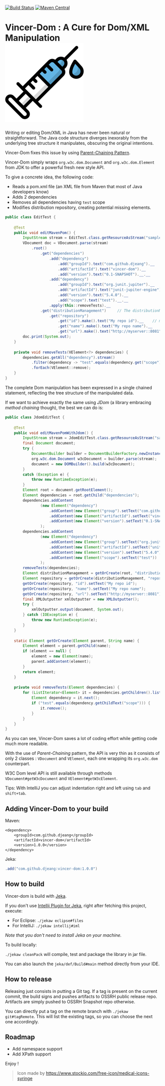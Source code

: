 [![Build Status](https://travis-ci.org/djeang/vincer-dom.svg?branch=master)](https://travis-ci.org/djeang/vincer-dom)
[![Maven Central](https://img.shields.io/maven-central/v/com.github.djeang/vincer-dom.svg?label=Maven%20Central)](https://search.maven.org/search?q=g:%22com.github.djeang%22%20AND%20a:%22vincer-dom%22) 

# Vincer-Dom : A Cure for Dom/XML Manipulation &nbsp; &nbsp; &nbsp; &nbsp; &nbsp; &nbsp;<img src="media/syringe.svg"/> 

Writing or editing Dom/XML in Java has never been natural or straightforward. 
The Java code structure diverges inexorably from the underlying tree structure it manipulates, obscuring the original intentions.

Vincer-Dom fixes this issue by using  [Parent-Chaining Pattern](https://github.com/djeang/parent-chaining/blob/master/readme.md).

Vincer-Dom simply wraps `org.w3c.dom.Document` and `org.w3c.dom.Element` from JDK to offer a powerful fresh new style API. 

To give a concrete idea, the following code:

* Reads a pom.xml file (an XML file from Maven that most of Java developers know)
* Adds 2 dependencies
* Removes all dependencies having `test` scope
* Modifies distribution repository, creating potential missing elements. 

```Java
public class EditTest {
    
    @Test
    public void editMavenPom() {
        InputStream stream = EditTest.class.getResourceAsStream("sample-pom.xml");
        VDocument doc = VDocument.parse(stream)
            .root()
                .get("dependencies")
                    .add("dependency")
                        .add("groupId").text("com.github.djeang").__
                        .add("artifactId").text("vincer-dom").__
                        .add("version").text("0.1-SNAPSHOT").__.__
                    .add("dependency")
                        .add("groupId").text("org.junit.jupiter").__
                        .add("artifactId").text("junit-jupiter-engine").__
                        .add("version").text("5.4.0").__
                        .add("scope").text("test").__.__
                    .apply(this::removeTests).__
                .get("distributionManagement")     // The distributionManagement tag may be present or not
                    .get("repository")      
                        .get("id").make().text("My repo id").__    // make() creates absent element and its ancestors
                        .get("name").make().text("My repo name").__
                        .get("url").make().text("http://myserver::8081").__.__.__.__;
        doc.print(System.out);
    }

    private void removeTests(VElement<?> dependencies) {
        dependencies.getAll("dependency").stream()
            .filter(dependency -> "test".equals(dependency.get("scope").getText()))
            .forEach(VElement::remove);
    }
}
```
The complete Dom manipulation has been expressed in a single chained statement, reflecting the tree structure 
of the manipulated data.

If we want to achieve exactly the same using *JDom* (a library embracing *method chaining* though), the best we can do is:

```Java
public class JdomEditTest {

    @Test
    public void editMavenPomWithJdom() {
        InputStream stream = JdomEditTest.class.getResourceAsStream("sample-pom.xml");
        final Document document;
        try {
            DocumentBuilder builder = DocumentBuilderFactory.newInstance().newDocumentBuilder();
            org.w3c.dom.Document w3cDocument = builder.parse(stream);
            document = new DOMBuilder().build(w3cDocument);
        }
        catch (Exception e) {
            throw new RuntimeException(e);
        }
        Element root = document.getRootElement();
        Element dependencies = root.getChild("dependencies");
        dependencies.addContent
                (new Element("dependency")
                    .addContent(new Element("group").setText("com.github.djeang"))
                    .addContent(new Element("artifactId").setText("vincer-dom"))
                    .addContent(new Element("version").setText("0.1-SNAPSHOT"))
                );
        dependencies.addContent
                (new Element("dependency")
                    .addContent(new Element("group").setText("org.junit.jupiter"))
                    .addContent(new Element("artifactId").setText("unit-jupiter-engine"))
                    .addContent(new Element("version").setText("5.4.0"))
                    .addContent(new Element("scope").setText("test"))
                );
        removeTests(dependencies);
        Element distributionManagement = getOrCreate(root, "distributionManagement");
        Element repository = getOrCreate(distributionManagement, "repository");
        getOrCreate(repository, "id").setText("My repo id");
        getOrCreate(repository, "name").setText("My repo name");
        getOrCreate(repository, "url").setText("http://myserver::8081");
        final XMLOutputter xmlOutputter = new XMLOutputter();
        try {
            xmlOutputter.output(document, System.out);
        } catch (IOException e) {
            throw new RuntimeException(e);
        }
    }

    static Element getOrCreate(Element parent, String name) {
        Element element = parent.getChild(name);
        if (element == null) {
            element = new Element(name);
            parent.addContent(element);
        }
        return element;
    }

    private void removeTests(Element dependencies) {
        for (ListIterator<Element> it = dependencies.getChildren().listIterator();it.hasNext();) {
            Element dependency = it.next();
            if ("test".equals(dependency.getChildText("scope"))) {
                it.remove();
            }
        }
    }
}
```
As you can see, Vincer-Dom saves a lot of coding effort while getting code much more readable.

With the use of *Parent-Chaining* pattern, the API is very thin as it consists of only 
2 classes : `VDocument` and `VElement`, each one wrapping its `org.w3c.dom` counterpart. 

W3C Dom level API is still available through methods `VDocument#getW3cDocument` and `VElement#getW3cElement`.

Tips: With IntelliJ you can adjust indentation right and left using `tab` and `shift+tab`.

## Adding Vincer-Dom to your build

Maven: 
```
<dependency>
    <groupId>com.github.djeang</groupId>
    <artifactId>vincer-dom</artifactId>
    <version>1.0.0</version>
</dependency>
```

Jeka:
```Java
.add("com.github.djeang:vincer-dom:1.0.0")
```

## How to build

Vincer-dom is build with [Jeka](https://jeka.dev).

If you don't use [Intellij Plugin for Jeka](https://plugins.jetbrains.com/plugin/13489-jeka), right after fetching this
project, execute:
* For Eclipse: `./jekaw eclipse#files`
* For IntelliJ: `./jekaw intellij#iml` 

*Note that you don't need to install Jeka on your machine.*

To build locally:

`./jekaw cleanPack` will compile, test and package the library in jar file.

You can also launch the `jeka/def/Build#main` method directly from your IDE.

## How to release

Releasing just consists in putting a Git tag. If a tag is present on the current commit, the build 
signs and pushes artifacts to OSSRH public release repo. Artifacts are simply pushed to OSSRH 
Snapshot repo otherwise.

You can directly put a tag on the remote branch with `./jekaw git#tagRemote`. This will list the existing tags,
so you can choose the next one accordingly.
  
## Roadmap
* Add namespace support
* Add XPath support

Enjoy !


> Icon made by https://www.stockio.com/free-icon/medical-icons-syringe
